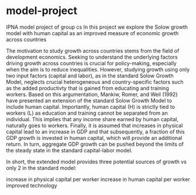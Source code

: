 # model-project
IPNA model project of group cs
In this project we explore the Solow growth model with human capital as an improved measure of economic growth across countries

The motivation to study growth across countries stems from the field of development economics. Seeking to understand the underlying factors driving growth across countries is crucial for policy-making, especially when the aim is to reduce inequalities. However, studying growth using only two input factors (capital and labor), as in the standard Solow Growth Model, neglects crucial heterogeneous and country-specific factors such as the added productivty that is gained from educating and training workers. Based on this argumentation, Mankiw, Romer, and Weil (1992) have presented an extension of the standard Solow Growth Model to include human capital. Importantly, human capital (H) is strictly tied to workers (L) as education and training cannot be separated from an individual. This implies that any income share earned by human capital, naturally goes to workers. Finally, it is assumed that increases in physical capital lead to an increase in GDP and that subsequently, a fraction of this GDP growth is invested in human capital, which will provide an additional return. In turn, aggregate GDP growth can be pushed beyond the limits of the steady state in the standard capital-labor model.

In short, the extended model provides three potential sources of growth vs only 2 in the standard model:

increase in physical capital per worker
increase in human capital per worker
improved technology
